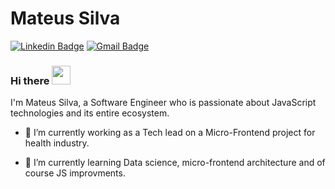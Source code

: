 # Mateus Silva 

[![Linkedin Badge](https://img.shields.io/badge/-Mateus%20Silva-6633cc?style=flat-square&logo=Linkedin&logoColor=white&link=https://www.linkedin.com/in/mateussilvame/)](https://www.linkedin.com/in/mateussilvame/) 
[![Gmail Badge](https://img.shields.io/badge/-mssmateus7@gmail.com-6633cc?style=flat-square&logo=Gmail&logoColor=white&link=mailto:mssmateus7@gmail.com)](mailto:mssmateus7@gmail.com)

### Hi there <img src="https://raw.githubusercontent.com/iampavangandhi/iampavangandhi/master/gifs/Hi.gif" width="30px">
I'm Mateus Silva, a Software Engineer who is passionate about JavaScript technologies and its entire ecosystem. 

- 🔭 I’m currently working as a Tech lead on a Micro-Frontend project for health industry.

- 🌱 I’m currently learning Data science, micro-frontend architecture and of course JS improvments.
